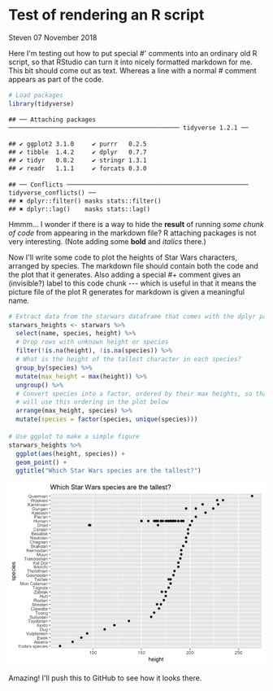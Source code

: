 Test of rendering an R script
================
Steven
07 November 2018

Here I'm testing out how to put special \#' comments into an ordinary old R script, so that RStudio can turn it into nicely formatted markdown for me. This bit should come out as text. Whereas a line with a normal \# comment appears as part of the code.

``` r
# Load packages
library(tidyverse)
```

    ## ── Attaching packages ─────────────────────────────────────────────── tidyverse 1.2.1 ──

    ## ✔ ggplot2 3.1.0     ✔ purrr   0.2.5
    ## ✔ tibble  1.4.2     ✔ dplyr   0.7.7
    ## ✔ tidyr   0.8.2     ✔ stringr 1.3.1
    ## ✔ readr   1.1.1     ✔ forcats 0.3.0

    ## ── Conflicts ────────────────────────────────────────────────── tidyverse_conflicts() ──
    ## ✖ dplyr::filter() masks stats::filter()
    ## ✖ dplyr::lag()    masks stats::lag()

Hmmm... I wonder if there is a way to hide the **result** of running *some chunk of code* from appearing in the markdown file? R attaching packages is not very interesting. (Note adding some **bold** and *italics* there.)

Now I'll write some code to plot the heights of Star Wars characters, arranged by species. The markdown file should contain both the code and the plot that it generates.
Also adding a special \#+ comment gives an (invisible?) label to this code chunk --- which is useful in that it means the picture file of the plot R generates for markdown is given a meaningful name.

``` r
# Extract data from the starwars dataframe that comes with the dplyr package
starwars_heights <- starwars %>%
  select(name, species, height) %>%
  # Drop rows with unknown height or species
  filter(!is.na(height), !is.na(species)) %>%
  # What is the height of the tallest character in each species?
  group_by(species) %>%
  mutate(max_height = max(height)) %>%
  ungroup() %>%
  # Convert species into a factor, ordered by their max heights, so that ggplot
  # will use this ordering in the plot below
  arrange(max_height, species) %>%
  mutate(species = factor(species, unique(species)))

# Use ggplot to make a simple figure
starwars_heights %>%
  ggplot(aes(height, species)) +
  geom_point() +
  ggtitle("Which Star Wars species are the tallest?")
```

![](starwars_files/figure-markdown_github/species%20height%20plot-1.png)

Amazing! I'll push this to GitHub to see how it looks there.
